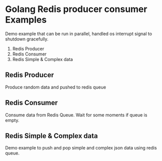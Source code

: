 # Golang Redis producer consumer Examples
Demo example that can be run in parallel, handled os interrupt signal to shutdown gracefully.

1. Redis Producer
2. Redis Consumer
3. Redis Simple & Complex data

## Redis Producer
Produce random data and pushed to redis queue

## Redis Consumer
Consume data from Redis Queue. Wait for some moments if queue is empty.

## Redis Simple & Complex data
Demo example to push and pop simple and complex json data using redis queue.

